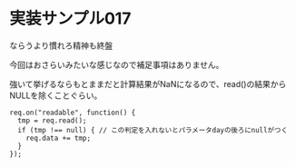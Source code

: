 # 実装サンプル017
ならうより慣れろ精神も終盤

今回はおさらいみたいな感じなので補足事項はありません。

強いて挙げるならもとままだと計算結果がNaNになるので、read()の結果からNULLを除くことぐらい。

```
req.on("readable", function() {
  tmp = req.read();
  if (tmp !== null) { // この判定を入れないとパラメータdayの後ろにnullがつく
    req.data += tmp;
  }
});
```
